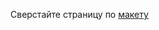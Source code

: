 Сверстайте страницу по [макету](https://www.figma.com/file/ja6QtJ9gv2JuxSDIAClL1O/Welbex?node-id=0%3A1)
